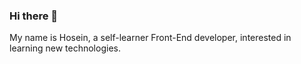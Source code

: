 ### Hi there 👋

My name is Hosein, a self-learner Front-End developer, interested in learning new technologies. 



